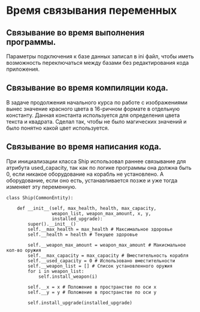 # Время связывания переменных
## Связывание во время выполнения программы.
Параметры подключения к базе данных записал в ini файл, чтобы иметь возможность переключаться между базами без редактирования кода приложения.  
## Связывание во время компиляции кода.
В задаче продолжения начального курса по работе с изображениями вынес значение красного цвета в 16-ричном формате в отдельную константу. Данная константа используется для определения цвета текста и квадрата. Сделал так, чтобы не было магических значений и было понятно какой цвет используется.  
## Связывание во время написания кода.
При инициализации класса Ship использовал раннее связывание для атрибута used_capacity, так как по логике программы она должна быть 0, если никакое оборудование на корабль не установлено. А оборудование, если оно есть, устанавливается позже и уже тогда изменяет эту переменную.
```
class Ship(CommonEntity):

    def __init__(self, max_health, health, max_capacity,
                 weapon_list, weapon_max_amount, x, y,
                 installed_upgrade):
        super().__init__()
        self.__max_health = max_health # Максимальное здоровье
        self.__health = health # Текущее здоровье

        self.__weapon_max_amount = weapon_max_amount # Макисмальное кол-во оружия
        self.__max_capacity = max_capacity # Вместительность корабля
        self.__used_capacity = 0 # Использовано вместительности
        self.__weapon_list = [] # Список установленного оружия
        for i in weapon_list:
            self.install_weapon(i)

        self.__x = x # Положение в пространстве по оси x
        self.__y = y # Положение в пространстве по оси y

        self.install_upgrade(installed_upgrade)
```
